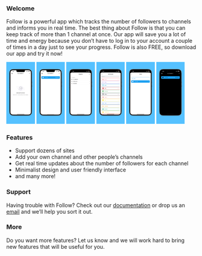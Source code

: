 ### Welcome
Follow is a powerful app which tracks the number of followers to channels and informs you in real time.
The best thing about Follow is that you can keep track of more than 1 channel at once.
Our app will save you a lot of time and energy because you don’t have to log in to your account a couple of times in a day just to see your progress. Follow is also FREE, so download our app and try it now!  

<img alr="Empty View" src="/app-screenshots/6.5-inch_Empty.png" width="15%" height="15%">
<img alr="Home View" src="/app-screenshots/6.5-inch_Home.png" width="15%" height="15%">
<img alr="Categories" src="/app-screenshots/6.5-inch_Categories.png" width="15%" height="15%">
<img alr="Multiple sites" src="/app-screenshots/6.5-inch_Add.png" width="15%" height="15%">
<img alr="Add channel" src="/app-screenshots/6.5-inch_Site.png" width="15%" height="15%">
<img alr="Dark mode" src="/app-screenshots/6.5-inch_Dark.png" width="15%" height="15%">

### Features 

- Support dozens of sites
- Add your own channel and other people’s channels
- Get real time updates about the number of followers for each channel
- Minimalist design and user friendly interface
- and many more!

### Support

Having trouble with Follow? Check out our [documentation](https://docs.github.com/categories/github-pages-basics/) or drop us an [email](mailto:billowstudio@gmail.com) and we’ll help you sort it out.

### More

Do you want more features? Let us know and we will work hard to bring new features that will be useful for you.
